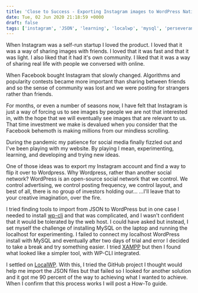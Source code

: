 ```yaml
---
title: 'Close to Success - Exporting Instagram images to WordPress Natively'
date: Tue, 02 Jun 2020 21:18:59 +0000
draft: false
tags: ['instagram', 'JSON', 'learning', 'localwp', 'mysql', 'perseverance', 'social media', 'social media living room', 'social networking', 'trial and error', 'wordpress', 'wp-cli', 'xampp']
---
```


When Instagram was a self-run startup I loved the product. I loved that it was a way of sharing images with friends. I loved that it was fast and that it was light. I also liked that it had it's own community. I liked that it was a way of sharing real life with people we conversed with online.

When Facebook bought Instagram that slowly changed. Algorithms and popularity contests became more important than sharing between friends and so the sense of community was lost and we were posting for strangers rather than friends.

For months, or even a number of seasons now, I have felt that Instagram is just a way of forcing us to see images by people we are not that interested in, with the hope that we will eventually see images that are relevant to us. That time investment we make is devalued when you consider that the Facebook behemoth is making millions from our mindless scrolling.

During the pandemic my patience for social media finally fizzled out and I've been playing with my website. By playing I mean, experimenting, learning, and developing and trying new ideas.

One of those ideas was to export my Instagram account and find a way to flip it over to Wordpress. Why Wordpress, rather than another social network? WordPress is an open-source social network that we control. We control advertising, we control posting frequency, we control layout, and best of all, there is no group of investors holding our... ...I'll leave that to your creative imagination, over the fire.

I tried finding tools to import from JSON to WordPress but in one case I needed to install [wp-cli](https://wp-cli.org/) and that was complicated, and I wasn't confident that it would be tolerated by the web host. I could have asked but instead, I set myself the challenge of installing MySQL on the laptop and running the localhost for experimenting. I failed to connect my localhost WordPress install with MySQL and eventually after two days of trial and error I decided to take a break and try something easier. I tried [XAMPP](https://www.apachefriends.org/index.html) but then I found what looked like a simpler tool, with WP-CLI integrated.

I settled on [LocalWP](https://localwp.com/). With this, I tried the GitHub project I thought would help me import the JSON files but that failed so I looked for another solution and it got me 90 percent of the way to achieving what I wanted to achieve. When I confirm that this process works I will post a How-To guide.